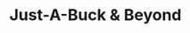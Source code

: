 ---
title: "Just-A-Buck & Beyond"
url: /pompton-lakes/just-a-buck-and-beyond/
shop: variety store
---